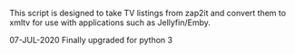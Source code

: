 
This script is designed to take TV listings from zap2it and convert them to xmltv for use with applications such as Jellyfin/Emby.

07-JUL-2020
Finally upgraded for python 3
